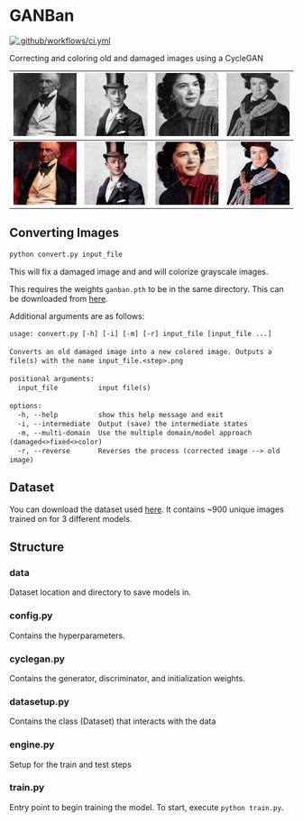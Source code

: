 # GANBan

[![.github/workflows/ci.yml](https://github.com/github/gh-actions-importer/actions/workflows/ci.yml/badge.svg)](https://github.com/github/gh-actions-importer/actions/workflows/ci.yml)

Correcting and coloring old and damaged images using a CycleGAN

| ![image](examples/portrait0_in.png) | ![image](examples/portrait1_in.png) | ![image](examples/portrait2_in.png) | ![image](examples/portrait3_in.png) |
| --- | --- | --- | --- |
| ![image](examples/portrait0_out.png) | ![image](examples/portrait1_out.png) | ![image](examples/portrait2_out.png) | ![image](examples/portrait3_out.png) |

## Converting Images
```sh
python convert.py input_file
```

This will fix a damaged image and and will colorize grayscale images.

This requires the weights `ganban.pth` to be in the same directory. This can be downloaded from [here](https://0x0.st/Hj3_.zip).

Additional arguments are as follows:

```
usage: convert.py [-h] [-i] [-m] [-r] input_file [input_file ...]

Converts an old damaged image into a new colored image. Outputs a file(s) with the name input_file.<step>.png

positional arguments:
  input_file          input file(s)

options:
  -h, --help          show this help message and exit
  -i, --intermediate  Output (save) the intermediate states
  -m, --multi-domain  Use the multiple domain/model approach (damaged<>fixed<>color)
  -r, --reverse       Reverses the process (corrected image --> old image)
```

## Dataset

You can download the dataset used [here](https://0x0.st/Hj39.zip). It contains ~900 unique images trained on for 3 different models.

## Structure

### data 

Dataset location and directory to save models in.

### config.py

Contains the hyperparameters.

### cyclegan.py

Contains the generator, discriminator, and initialization weights.

### datasetup.py

Contains the class (Dataset) that interacts with the data

### engine.py

Setup for the train and test steps

### train.py

Entry point to begin training the model. To start, execute `python train.py`.
